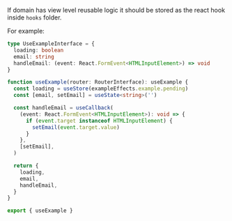 If domain has view level reusable logic it should be stored as the react hook inside `hooks` folder.

For example:

```typescript
type UseExampleInterface = {
  loading: boolean
  email: string
  handleEmail: (event: React.FormEvent<HTMLInputElement>) => void
}

function useExample(router: RouterInterface): useExample {
  const loading = useStore(exampleEffects.example.pending)
  const [email, setEmail] = useState<string>('')

  const handleEmail = useCallback(
    (event: React.FormEvent<HTMLInputElement>): void => {
      if (event.target instanceof HTMLInputElement) {
        setEmail(event.target.value)
      }
    },
    [setEmail],
  )

  return {
    loading,
    email,
    handleEmail,
  }
}

export { useExample }
```
